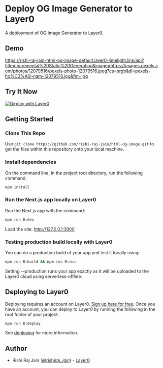 # Deploy OG Image Generator to Layer0

A deployment of OG Image Generator to Layer0.

## Demo

https://rishi-raj-jain-html-og-image-default.layer0-limelight.link/api?title=Incremental%20Static%20Generation&image=https://images.pexels.com/photos/12079516/pexels-photo-12079516.jpeg?cs=srgb&dl=pexels-ho%C3%A0i-nam-12079516.jpg&fm=jpg

## Try It Now

[![Deploy with Layer0](https://docs.layer0.co/button.svg)](https://app.layer0.co/deploy?repo=https://github.com/rishi-raj-jain/html-og-image)

## Getting Started

### Clone This Repo

Use `git clone https://github.com/rishi-raj-jain/html-og-image.git` to get the files within this repository onto your local machine.

### Install dependencies

On the command line, in the project root directory, run the following command:

```bash
npm install
```

### Run the Next.js app locally on Layer0

Run the Next.js app with the command:

```bash
npm run 0:dev
```

Load the site: http://127.0.0.1:3000

### Testing production build locally with Layer0

You can do a production build of your app and test it locally using:

```bash
npm run 0:build && npm run 0:run
```

Setting --production runs your app exactly as it will be uploaded to the Layer0 cloud using serverless-offline.

## Deploying to Layer0

Deploying requires an account on Layer0. [Sign up here for free](https://app.layer0.co/signup). Once you have an account, you can deploy to Layer0 by running the following in the root folder of your project:

```bash
npm run 0:deploy
```

See [deploying](https://docs.layer0.co/guides/deploying) for more information.

## Author

- Rishi Raj Jain ([@rishi*raj_jain*](https://twitter.com/rishi_raj_jain_)) - [Layer0](https://layer0.co)
